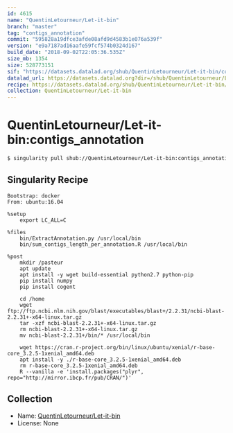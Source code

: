 ```yaml
---
id: 4615
name: "QuentinLetourneur/Let-it-bin"
branch: "master"
tag: "contigs_annotation"
commit: "595828a19dfce3afde08afd9d4583b1e076a539f"
version: "e9a7187ad16aafe59fcf574b0324d167"
build_date: "2018-09-02T22:05:36.535Z"
size_mb: 1354
size: 528773151
sif: "https://datasets.datalad.org/shub/QuentinLetourneur/Let-it-bin/contigs_annotation/2018-09-02-595828a1-e9a7187a/e9a7187ad16aafe59fcf574b0324d167.simg"
datalad_url: https://datasets.datalad.org?dir=/shub/QuentinLetourneur/Let-it-bin/contigs_annotation/2018-09-02-595828a1-e9a7187a/
recipe: https://datasets.datalad.org/shub/QuentinLetourneur/Let-it-bin/contigs_annotation/2018-09-02-595828a1-e9a7187a/Singularity
collection: QuentinLetourneur/Let-it-bin
---
```


# QuentinLetourneur/Let-it-bin:contigs_annotation

```bash
$ singularity pull shub://QuentinLetourneur/Let-it-bin:contigs_annotation
```

## Singularity Recipe

```singularity
Bootstrap: docker
From: ubuntu:16.04

%setup
    export LC_ALL=C

%files
    bin/ExtractAnnotation.py /usr/local/bin
    bin/sum_contigs_length_per_annotation.R /usr/local/bin

%post
    mkdir /pasteur
    apt update
    apt install -y wget build-essential python2.7 python-pip
    pip install numpy
    pip install cogent
    
    cd /home    
    wget ftp://ftp.ncbi.nlm.nih.gov/blast/executables/blast+/2.2.31/ncbi-blast-2.2.31+-x64-linux.tar.gz
    tar -xzf ncbi-blast-2.2.31+-x64-linux.tar.gz
    rm ncbi-blast-2.2.31+-x64-linux.tar.gz
    mv ncbi-blast-2.2.31+/bin/* /usr/local/bin
    
    wget https://cran.r-project.org/bin/linux/ubuntu/xenial/r-base-core_3.2.5-1xenial_amd64.deb
    apt install -y ./r-base-core_3.2.5-1xenial_amd64.deb 
    rm r-base-core_3.2.5-1xenial_amd64.deb
    R --vanilla -e 'install.packages("plyr", repo="http://mirror.ibcp.fr/pub/CRAN/")'
```

## Collection

 - Name: [QuentinLetourneur/Let-it-bin](https://github.com/QuentinLetourneur/Let-it-bin)
 - License: None

